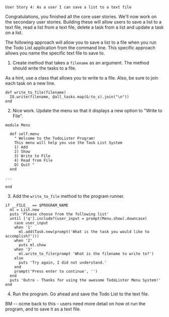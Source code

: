 ```
User Story 4: As a user I can save a list to a text file 
```

Congratulations, you finished all the core user stories. We'll now work on the secondary user stories. Building these will allow users to save a list to a text file, read a list from a text file, delete a task from a list and update a task on a list.

The following approach will allow you to save a list to a file when you run the Todo List application from the command line. This specific approach allows you name the specific text file to save to. 


1. Create method that takes a `filename` as an argument. The method should write the tasks to a file. 

As a hint, use a class that allows you to write to a file. Also, be sure to join each task on a new line. 


```
def write_to_file(filename)
  IO.write(filename, @all_tasks.map(&:to_s).join("\n"))
end
```


2. Nice work. Update the menu so that it displays a new option to "Write to File". 

```
module Menu

  def self.menu
    " Welcome to the TodoLister Program!
    This menu will help you use the Task List System
    1) Add
    2) Show
    3) Write to File
    4) Read from File
    Q) Quit "
  end

... 

end 

```


3. Add the `write_to_file` method to the program runner. 

```
if __FILE__ == $PROGRAM_NAME
  ml = List.new
  puts 'Please choose from the following list'
  until ['q'].include?(user_input = prompt(Menu.show).downcase)
    case user_input
    when '1'
      ml.add(Task.new(prompt('What is the task you would like to accomplish?')))
    when '2'
      puts ml.show
    when '3'
      ml.write_to_file(prompt 'What is the filename to write to?')
    else
      puts 'Try again, I did not understand.'
    end
    prompt('Press enter to continue', '')
  end
  puts 'Outro - Thanks for using the awesome TodoLister Menu System!'
end

```


4. Run the program. Go ahead and save the Todo List to the text file. 

BM -- ocme back to this - users need more detail on how ot run the program, and to save it as a text file. 
